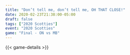 ```yaml
---
title: "Don’t tell me, don’t tell me, OH THAT CLOSE!"
date: 2020-02-23T21:38:00-05:00
draft: false
tags: ["2020 Scotties"]
event: "2020 Scotties"
game: "Final - ON vs MB"
---
```

{{< game-details >}}
<!--more--> 